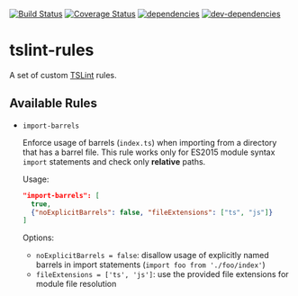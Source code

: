 [![Build Status][build-image]][build-url] [![Coverage Status][coverage-image]][coverage-url] [![dependencies][deps-image]][deps-url] [![dev-dependencies][dev-deps-image]][dev-deps-url]

# tslint-rules

A set of custom [TSLint](https://github.com/palantir/tslint) rules.

Available Rules
-----

- `import-barrels`

  Enforce usage of barrels (`index.ts`) when importing from a directory that has a barrel file. This rule
  works only for ES2015 module syntax `import` statements and check only **relative** paths.
  
  Usage:
  ```json
  "import-barrels": [
    true,
    {"noExplicitBarrels": false, "fileExtensions": ["ts", "js"]}
  ]
  ```

  Options:
  
  - `noExplicitBarrels = false`: disallow usage of explicitly named barrels in import statements (`import foo from './foo/index'`)
  - `fileExtensions = ['ts', 'js']`: use the provided file extensions for module file resolution
  

[build-image]: https://img.shields.io/travis/BendingBender/tslint-rules/master.svg?style=flat-square
[build-url]: https://travis-ci.org/BendingBender/tslint-rules
[coverage-image]: https://img.shields.io/coveralls/BendingBender/tslint-rules/master.svg?style=flat-square
[coverage-url]: https://coveralls.io/r/BendingBender/tslint-rules?branch=master
[deps-image]: https://img.shields.io/david/BendingBender/tslint-rules.svg?style=flat-square
[deps-url]: https://david-dm.org/BendingBender/tslint-rules
[dev-deps-image]: https://img.shields.io/david/dev/BendingBender/tslint-rules.svg?style=flat-square
[dev-deps-url]: https://david-dm.org/BendingBender/tslint-rules?type=dev